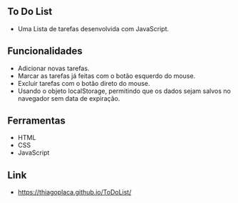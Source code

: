 
## To Do List

- Uma Lista de tarefas desenvolvida com JavaScript. 

## Funcionalidades

- Adicionar novas tarefas.
- Marcar as tarefas já feitas com o botão esquerdo do mouse.
- Excluir tarefas com o botão direto do mouse.
- Usando o objeto localStorage, permitindo que os dados sejam salvos no navegador sem data de expiração.

## Ferramentas

- HTML
- CSS
- JavaScript

## Link 

- https://thiagoplaca.github.io/ToDoList/
